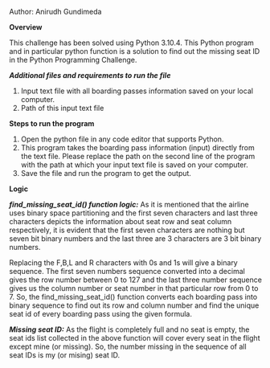 Author: Anirudh Gundimeda


****Overview****

This challenge has been solved using Python 3.10.4. This Python program and in particular python function is a solution to find out the missing seat ID in the Python Programming Challenge.

*****Additional files and requirements to run the file*****

1. Input text file with all boarding passes information saved on your local computer.
2. Path of this input text file

****Steps to run the program****

1. Open the python file in any code editor that supports Python.
2. This program takes the boarding pass information (input) directly from the text file. Please replace the path on the second line of the program with the path at which your input text file is saved on your computer.
3. Save the file and run the program to get the output.


****Logic****

***find_missing_seat_id() function logic:***
As it is mentioned that the airline uses binary space partitioning and the first seven characters and last three characters depicts the information about seat row and seat column respectively, it is evident that the first seven characters are nothing but seven bit binary numbers and the last three are 3 characters are 3 bit binary numbers.

Replacing the F,B,L and R characters with 0s and 1s will give a binary sequence. The first seven numbers sequence converted into a decimal gives the row number between 0 to 127 and the last three number sequence gives us the column number or seat number in that particular row from 0 to 7.
So, the find_missing_seat_id() function converts each boarding pass into binary sequence to find out its row and column number and find the unique seat id of every boarding pass using the given formula.

***Missing seat ID:***
As the flight is completely full and no seat is empty, the seat ids list collected in the above function will cover every seat in the flight except mine (or missing). So, the number missing in the sequence of all seat IDs is my (or mising) seat ID.

